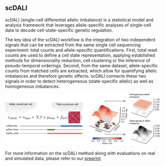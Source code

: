## scDALI

scDALI (single-cell differential allelic imbalance) is a statistical model and analysis framework that leverages allele-specific analyses of single-cell data to decode cell-state-specific genetic regulation. 

The key idea of the scDALI workflow is the integration of two independent signals that can be extracted from the same single cell sequencing experiment: total counts and allele-specific quantifications. First, total read counts are used to define a cell state representation, applying established methods for dimensionality reduction, cell clustering or the inference of pseudo-temporal orderings. Second, from the same dataset, allele-specific counts from matched cells are extracted, which allow for quantifying allelic imbalances and therefore genetic effects. scDALI connects these two signals in order to detect heterogeneous (state-specific allelic) as well as homogeneous imbalances.

![Abstract](https://raw.githubusercontent.com/PMBio/scdali/main/.github/images/github_graphical_abstract.png)

For more information on the scDALI method along with evaluations on real and simulated data, please refer to our [preprint](https://www.biorxiv.org/content/10.1101/2021.03.19.436142v1).
